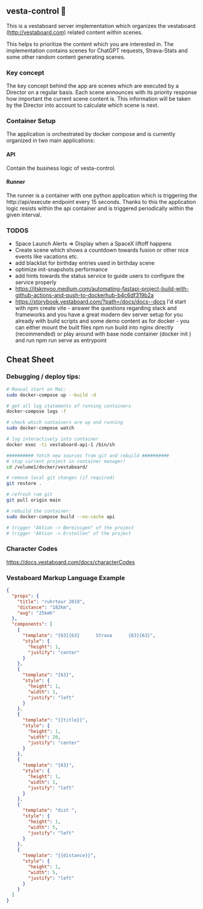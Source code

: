 ## vesta-control 🚀

This is a vestaboard server implementation which organizes the vestaboard (http://vestaboard.com) related content within scenes.

This helps to prioritize the content which you are interested in. The implementation contains scenes for ChatGPT
requests, Strava-Stats and some other random content generating scenes.


### Key concept
The key concept behind the app are scenes which are executed by a Director on a regular basis. Each scene announces with its priority response how important the current scene content is.
This information will be taken by the Director into account to calculate which scene is next.




### Container Setup
The application is orchestrated by docker compose and is currently organized in two main applications:
#### API
Contain the business logic of vesta-control.
#### Runner
The runner is a container with one python application which is triggering the http://api/execute endpoint every 15 seconds. Thanks to this the application logic resists within the api container and is triggered periodically within the given interval.



### TODOS
- Space Launch Alerts => Display when a SpaceX liftoff happens
- Create scene which shows a countdown towards fusion or other nice events like vacations etc.
- add blacklist for birthday entries used in birthday scene
- optimize init-snapshots performance
- add hints towards the status service to guide users to configure the service properly 
- https://itskmyoo.medium.com/automating-fastapi-project-build-with-github-actions-and-push-to-dockerhub-b4c6df319b2a
- https://storybook.vestaboard.com/?path=/docs/docs--docs I'd start with npm create vite - answer the questions regarding stack and frameworks and you have a great modern dev server setup for you already with build scripts and some demo content
as for docker - you can either mount the built files npm run build into nginx directly (recommended) or play around with base node container (docker init ) and run npm run serve as entrypoint 

## Cheat Sheet
### Debugging / deploy tips:
```bash
# Manual start on Mac:
sudo docker-compose up --build -d

# get all log statements of running containers
docker-compose logs -f

# check which containers are up and running
sudo docker-compose watch

# log interactively into container
docker exec -ti vestaboard-api-1 /bin/sh

########## fetch new sources from git and rebuild ##########
# stop current project in container manager!
cd /volume1/docker/vestaboard/

# remove local git changes (if required)
git restore .

# refresh rom git
git pull origin main

# rebuild the container:
sudo docker-compose build --no-cache api

# trigger "Aktion -> Bereinigen" of the project
# trigger "Aktion -> Erstellen" of the project
```

### Character Codes
https://docs.vestaboard.com/docs/characterCodes

### Vestaboard Markup Language Example
```json
{
  "props": {
    "title": "ruhrtour 2019",
    "distance": "182km",
    "avg": "25kmh"
  },
  "components": [
    {
      "template": "{63}{63}      Strava      {63}{63}",
      "style": {
        "height": 1,
        "justify": "center"
      }
    },
    {
      "template": "{63}",
      "style": {
        "height": 1,
        "width": 1,
        "justify": "left"
      }
    },
    {
      "template": "{{title}}",
      "style": {
        "height": 1,
        "width": 20,
        "justify": "center"
      }
    },
    {
      "template": "{63}",
      "style": {
        "height": 1,
        "width": 1,
        "justify": "left"
      }
    },
    {
      "template": "dist ",
      "style": {
        "height": 1,
        "width": 5,
        "justify": "left"
      }
    },
    {
      "template": "{{distance}}",
      "style": {
        "height": 1,
        "width": 5,
        "justify": "left"
      }
    }
  ]
}
```